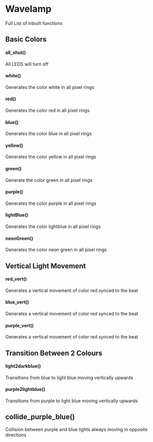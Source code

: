 # Wavelamp

Full List of inbuilt functions

## Basic Colors
#### all_shut()
All LEDS will turn off

#### white()
Generates the color white in all pixel rings

#### red()
Generates the color red in all pixel rings

#### blue()
Generates the color blue in all pixel rings

#### yellow()
Generates the color yellow in all pixel rings

#### green()
Generate the color green in all pixel rings

#### purple()
Generates the color purple in all pixel rings

#### lightBlue()
Generates the color lightblue in all pixel rings

#### neonGreen()
Generates the color neon green in all pixel rings

## Vertical Light Movement

#### red_vert()
Generates a vertical movement of color red synced to the beat


#### blue_vert()
Generates a vertical movement of color red synced to the beat


#### purple_vert()
Generates a vertical movement of color red synced to the beat

## Transition Between 2 Colours

#### light2darkblue()
Transitions from blue to light blue moving vertically upwards

#### purple2lightblue()
Transitions from purple to light blue moving vertically upwards

## collide_purple_blue()
Collision between purple and blue lights always moving in opposite directions
